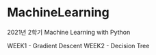 # MachineLearning
2021년 2학기 Machine Learning with Python

WEEK1 - Gradient Descent
WEEK2 - Decision Tree
